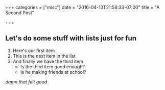 +++
categories = ["misc"]
date = "2016-04-13T21:56:33-07:00"
title = "A Second Post"

+++

## Let's do some stuff with lists just for fun

1. Here's our first item
2. This is the next item in the list
3. And finally we have the third item
    * Is the third item good enough?
    * Is he making friends at school?

*damn that felt good*
